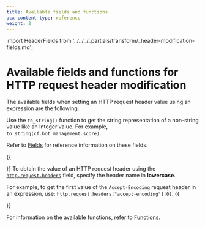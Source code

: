 ```yaml
---
title: Available fields and functions
pcx-content-type: reference
weight: 2
---
```


import HeaderFields from '../../../_partials/transform/_header-modification-fields.md';

# Available fields and functions for HTTP request header modification

The available fields when setting an HTTP request header value using an expression are the following:

<HeaderFields />

Use the `to_string()` function to get the string representation of a non-string value like an Integer value. For example, `to_string(cf.bot_management.score)`.

Refer to [Fields](https://developers.cloudflare.com/firewall/cf-firewall-language/fields) for reference information on these fields.

{{<Aside type="warning" header="Important">}}
To obtain the value of an HTTP request header using the [`http.request.headers`](https://developers.cloudflare.com/firewall/cf-firewall-language/fields#field-http-request-headers) field, specify the header name in **lowercase**.

For example, to get the first value of the `Accept-Encoding` request header in an expression, use: `http.request.headers["accept-encoding"][0]`.
{{</Aside>}}

For information on the available functions, refer to [Functions](https://developers.cloudflare.com/firewall/cf-firewall-language/functions).
